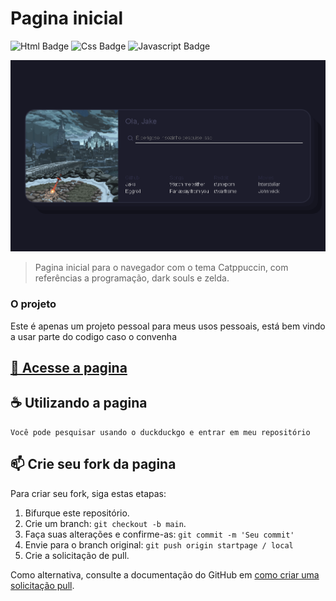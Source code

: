 # Pagina inicial

![Html Badge](https://img.shields.io/badge/HTML-239120?style=for-the-badge&logo=html5&logoColor=white)
![Css Badge ](https://img.shields.io/badge/CSS-239120?&style=for-the-badge&logo=css3&logoColor=white)
![Javascript Badge](https://img.shields.io/badge/JavaScript-F7DF1E?style=for-the-badge&logo=javascript&logoColor=black)

<img src="startpage.png" alt="start page">

> Pagina inicial para o navegador com o tema Catppuccin, com referências a programação, dark souls e zelda.

### O projeto

Este é apenas um projeto pessoal para meus usos pessoais, está bem vindo a usar parte do codigo caso o convenha

## [🚀 Acesse a pagina]([https://iuricode.com/efront](https://jakemoony.github.io/startpage))

## ☕ Utilizando a pagina

```
Você pode pesquisar usando o duckduckgo e entrar em meu repositório
```

## 📫 Crie seu fork da pagina
Para criar seu fork, siga estas etapas:

1. Bifurque este repositório.
2. Crie um branch: `git checkout -b main`.
3. Faça suas alterações e confirme-as: `git commit -m 'Seu commit'`
4. Envie para o branch original: `git push origin startpage / local`
5. Crie a solicitação de pull.

Como alternativa, consulte a documentação do GitHub em [como criar uma solicitação pull](https://help.github.com/en/github/collaborating-with-issues-and-pull-requests/creating-a-pull-request).
